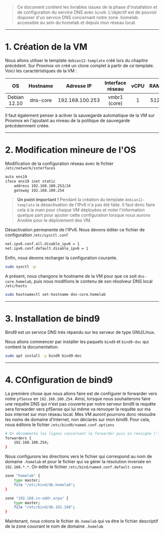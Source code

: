 > Ce document contient les livrables issues de la phase d'installation et de configuration du service DNS avec `bind9`. L'objectif est de pouvoir disposer d'un service DNS concernant notre zone .homelab. accessible au sein du homelab et depuis mon réseau local.

---

# 1. Création de la VM

Nous allons utiliser le template `debian12-template` créé lors du chapitre précédent. Sur Proxmox on créé un clone complet à partir de ce template. Voici les caractéristiques de la VM :

| OS      | Hostname     | Adresse IP | Interface réseau | vCPU    | RAM   | Stockage
|:-:    |:-:    |:-:    |:-:    |:-:    |:-:    |:-:
| Debian 12.10     | dns-core      | 192.168.100.253    | vmbr1 (core)    | 1     | 512   | 20Gio

Il faut également penser à activer la sauvegarde automatique de la VM sur Proxmox en l'ajoutant au niveau de la politique de sauvegarde précédemment créée.

---

# 2. Modification mineure de l'OS

Modification de la configuration réseau avec le fichier `/etc/network/interfaces`

```bash
auto ens19
iface ens19 inet static
    address 192.168.100.253/24
    gateway 192.168.100.254
```

> __Un point important !__ Pendant la création du template `debian12-template` la désactivation de l'IPv6 n'a pas été faite. Il faut donc faire cela à la main pour chaque VM déployées et noter l'information quelque part pour ajouter cette configuration lorsque nous aurons Ansible pour le déploiement des VM.

Désactivation permanente de l'IPv6. Nous devons éditer ce fichier de configuration `/etc/sysctl.conf`

```bash
net.ipv6.conf.all.disable_ipv6 = 1
net.ipv6.conf.default.disable_ipv6 = 1
```

Enfin, nous devons recharger la configuration courante.

```bash
sudo sysctl -p
```

A présent, nous changons le hostname de la VM pour que ce soit `dns-core.homelab`, puis nous modifions le contenu de son résolveur DNS local `/etc/hosts`

```bash
sudo hostnamectl set-hostname dns-core.homelab
```

---

# 3. Installation de bind9

Bind9 est un service DNS trés répandu sur les serveur de type GNU/LInux.

Nous allons commencer par installer les paquets `bind9` et `bind9-doc` qui contient la documentation.

```bash
sudo apt install -y bind9 bind9-doc
```

---

# 4. COnfiguration de bind9

La première chose que nous allons faire est de configurer le forwarder vers notre `pfSense` en `192.168.100.254`. Ainsi, lorsque nous souhaiterons faire une requête DNS qui n'est pas couverte par notre serveur bind9 la requête sera forwarder vers pfSense qui lui même va renvoyer la requête sur ma box internet sur mon réseau local. Mes VM auront pourrons donc résoudre les noms de domaine d'Internet, non déclarés sur mon bind9. Pour cela, nous éditons le fichier `/etc/bind9/named.conf.options`

```bash
# On décommente les lignes concernant le forwarder puis on rensigne l'IP désirée
forwarders {
    192.168.100.254;
}
```

Nous configurons les directions vers le fichier qui correspond au nom de domaine `.homelab` et pour le fichier qui va gérer la résolution inversée en `192.168.*.*`. On édite le fichier `/etc/bind/named.conf.default-zones`

```bash
zone "homelab" {
    type master;
    file "/etc/bind/db.homelab";
}

zone "192.168.in-addr.arpa" {
    type master;
    file "/etc/bind/db.192.168";
}
```

Maintenant, nous créons le fichier `db.homelab` qui va être le fichier descriptif de la zone couvrant le nom de domaine `.homelab`

```bash

```